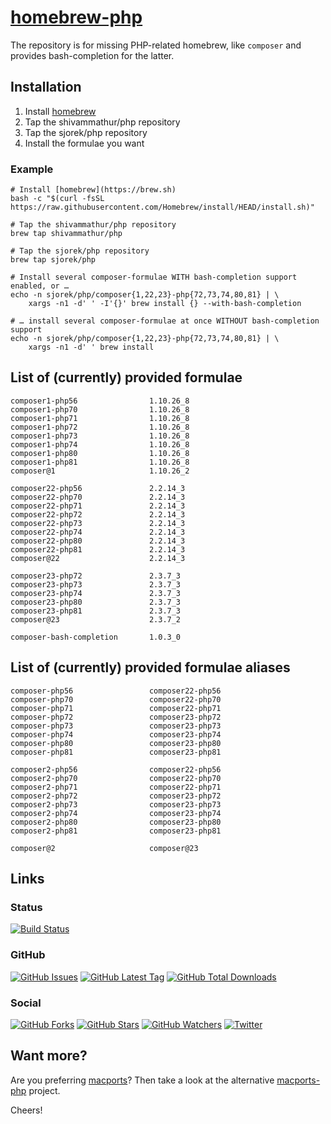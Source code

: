 # [homebrew-php](https://sjorek.github.io/homebrew-php/)

The repository is for missing PHP-related homebrew, like `composer` and
provides bash-completion for the latter.

## Installation

1. Install [homebrew](https://brew.sh)
3. Tap the shivammathur/php repository
3. Tap the sjorek/php repository
4. Install the formulae you want

### Example

```console
# Install [homebrew](https://brew.sh)
bash -c "$(curl -fsSL https://raw.githubusercontent.com/Homebrew/install/HEAD/install.sh)"

# Tap the shivammathur/php repository
brew tap shivammathur/php

# Tap the sjorek/php repository
brew tap sjorek/php

# Install several composer-formulae WITH bash-completion support enabled, or …
echo -n sjorek/php/composer{1,22,23}-php{72,73,74,80,81} | \
    xargs -n1 -d' ' -I'{}' brew install {} --with-bash-completion

# … install several composer-formulae at once WITHOUT bash-completion support
echo -n sjorek/php/composer{1,22,23}-php{72,73,74,80,81} | \
    xargs -n1 -d' ' brew install
```

## List of (currently) provided formulae

    composer1-php56                1.10.26_8
    composer1-php70                1.10.26_8
    composer1-php71                1.10.26_8
    composer1-php72                1.10.26_8
    composer1-php73                1.10.26_8
    composer1-php74                1.10.26_8
    composer1-php80                1.10.26_8
    composer1-php81                1.10.26_8
    composer@1                     1.10.26_2

    composer22-php56               2.2.14_3
    composer22-php70               2.2.14_3
    composer22-php71               2.2.14_3
    composer22-php72               2.2.14_3
    composer22-php73               2.2.14_3
    composer22-php74               2.2.14_3
    composer22-php80               2.2.14_3
    composer22-php81               2.2.14_3
    composer@22                    2.2.14_3

    composer23-php72               2.3.7_3
    composer23-php73               2.3.7_3
    composer23-php74               2.3.7_3
    composer23-php80               2.3.7_3
    composer23-php81               2.3.7_3
    composer@23                    2.3.7_2

    composer-bash-completion       1.0.3_0

## List of (currently) provided formulae aliases

    composer-php56                 composer22-php56
    composer-php70                 composer22-php70
    composer-php71                 composer22-php71
    composer-php72                 composer23-php72
    composer-php73                 composer23-php73
    composer-php74                 composer23-php74
    composer-php80                 composer23-php80
    composer-php81                 composer23-php81

    composer2-php56                composer22-php56
    composer2-php70                composer22-php70
    composer2-php71                composer22-php71
    composer2-php72                composer23-php72
    composer2-php73                composer23-php73
    composer2-php74                composer23-php74
    composer2-php80                composer23-php80
    composer2-php81                composer23-php81

    composer@2                     composer@23

## Links

### Status

[![Build Status](https://img.shields.io/travis/com/sjorek/homebrew-php.svg)](https://travis-ci.com/sjorek/homebrew-php)


### GitHub

[![GitHub Issues](https://img.shields.io/github/issues/sjorek/homebrew-php.svg)](https://github.com/sjorek/homebrew-php/issues)
[![GitHub Latest Tag](https://img.shields.io/github/tag/sjorek/homebrew-php.svg)](https://github.com/sjorek/homebrew-php/tags)
[![GitHub Total Downloads](https://img.shields.io/github/downloads/sjorek/homebrew-php/total.svg)](https://github.com/sjorek/homebrew-php/releases)


### Social

[![GitHub Forks](https://img.shields.io/github/forks/sjorek/homebrew-php.svg?style=social)](https://github.com/sjorek/homebrew-php/network)
[![GitHub Stars](https://img.shields.io/github/stars/sjorek/homebrew-php.svg?style=social)](https://github.com/sjorek/homebrew-php/stargazers)
[![GitHub Watchers](https://img.shields.io/github/watchers/sjorek/homebrew-php.svg?style=social)](https://github.com/sjorek/homebrew-php/watchers)
[![Twitter](https://img.shields.io/twitter/url/https/github.com/sjorek/homebrew-php.svg?style=social)](https://twitter.com/intent/tweet?url=https%3A%2F%2Fsjorek.github.io%2Fhomebrew-php%2F)

## Want more?

Are you preferring [macports](https://www.macports.org)? Then take a look
at the alternative [macports-php](https://sjorek.github.io/macports-php/) project.

Cheers!
